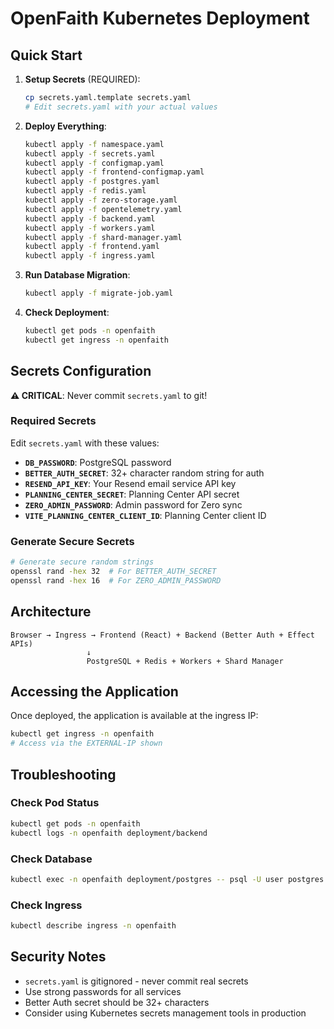 # OpenFaith Kubernetes Deployment

## Quick Start

1. **Setup Secrets** (REQUIRED):

   ```bash
   cp secrets.yaml.template secrets.yaml
   # Edit secrets.yaml with your actual values
   ```

2. **Deploy Everything**:

   ```bash
   kubectl apply -f namespace.yaml
   kubectl apply -f secrets.yaml
   kubectl apply -f configmap.yaml
   kubectl apply -f frontend-configmap.yaml
   kubectl apply -f postgres.yaml
   kubectl apply -f redis.yaml
   kubectl apply -f zero-storage.yaml
   kubectl apply -f opentelemetry.yaml
   kubectl apply -f backend.yaml
   kubectl apply -f workers.yaml
   kubectl apply -f shard-manager.yaml
   kubectl apply -f frontend.yaml
   kubectl apply -f ingress.yaml
   ```

3. **Run Database Migration**:

   ```bash
   kubectl apply -f migrate-job.yaml
   ```

4. **Check Deployment**:
   ```bash
   kubectl get pods -n openfaith
   kubectl get ingress -n openfaith
   ```

## Secrets Configuration

**⚠️ CRITICAL**: Never commit `secrets.yaml` to git!

### Required Secrets

Edit `secrets.yaml` with these values:

- **`DB_PASSWORD`**: PostgreSQL password
- **`BETTER_AUTH_SECRET`**: 32+ character random string for auth
- **`RESEND_API_KEY`**: Your Resend email service API key
- **`PLANNING_CENTER_SECRET`**: Planning Center API secret
- **`ZERO_ADMIN_PASSWORD`**: Admin password for Zero sync
- **`VITE_PLANNING_CENTER_CLIENT_ID`**: Planning Center client ID

### Generate Secure Secrets

```bash
# Generate secure random strings
openssl rand -hex 32  # For BETTER_AUTH_SECRET
openssl rand -hex 16  # For ZERO_ADMIN_PASSWORD
```

## Architecture

```
Browser → Ingress → Frontend (React) + Backend (Better Auth + Effect APIs)
                 ↓
                 PostgreSQL + Redis + Workers + Shard Manager
```

## Accessing the Application

Once deployed, the application is available at the ingress IP:

```bash
kubectl get ingress -n openfaith
# Access via the EXTERNAL-IP shown
```

## Troubleshooting

### Check Pod Status

```bash
kubectl get pods -n openfaith
kubectl logs -n openfaith deployment/backend
```

### Check Database

```bash
kubectl exec -n openfaith deployment/postgres -- psql -U user postgres -c "\dt openfaith_*;"
```

### Check Ingress

```bash
kubectl describe ingress -n openfaith
```

## Security Notes

- `secrets.yaml` is gitignored - never commit real secrets
- Use strong passwords for all services
- Better Auth secret should be 32+ characters
- Consider using Kubernetes secrets management tools in production
